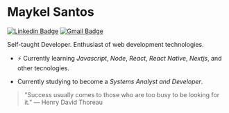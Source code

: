 # Maykel Santos

[![Linkedin Badge](https://img.shields.io/badge/-Maykel%20Santos-00875f?style=flat-square&logo=Linkedin&logoColor=white&link=https://www.linkedin.com/in/maykel-santos/)](https://www.linkedin.com/in/maykel-santos/) 
[![Gmail Badge](https://img.shields.io/badge/-maykelsantoz@gmail.com-00875f?style=flat-square&logo=Gmail&logoColor=white&link=mailto:maykelsantoz@gmail.com)](mailto:maykelsantoz@gmail.com)

Self-taught Developer. Enthusiast of web development technologies.

- ⚡ Currently learning _Javascript_, _Node_, _React_, _React Native_, _Nextjs_, and other tecnologies. 

- Currently studying to become a _Systems Analyst and Developer_.

> "Success usually comes to those who are too busy to be looking for it."
― Henry David Thoreau
